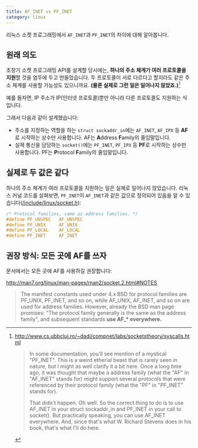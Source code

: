```yaml
---
title: AF_INET vs PF_INET
category: linux
---
```


리눅스 소켓 프로그래밍에서 `AF_INET`과 `PF_INET`의 차이에 대해 알아봅니다.

## 원래 의도

초창기 소켓 프로그래밍 API를 설계할 당시에는, **하나의 주소 체계가 여러 프로토콜을 지원**할 것을 염두에 두고 만들었습니다. 두 프로토콜이 서로 다르다고 할지라도 같은 주소 체계를 사용할 가능성도 있으니까요. **(물론 실제로 그런 일은 일어나지 않았죠.)**[^dadi]

[^dadi]:
    <http://www.cs.ubbcluj.ro/~dadi/compnet/labs/socketstheory/syscalls.html>

    > In some documentation, you'll see mention of a mystical "PF_INET". This is a weird etherial beast that is rarely seen in nature, but I might as well clarify it a bit here. Once a long time ago, it was thought that maybe a address family (what the "AF" in "AF_INET" stands for) might support several protocols that were referenced by their protocol family (what the "PF" in "PF_INET" stands for).
    >
    > That didn't happen. Oh well. So the correct thing to do is to use AF_INET in your struct sockaddr_in and PF_INET in your call to socket(). But practically speaking, you can use AF_INET everywhere. And, since that's what W. Richard Stevens does in his book, that's what I'll do here.

예를 들자면, IP 주소가 IP(인터넷 프로토콜)뿐만 아니라 다른 프로토콜도 지원하는 식입니다.

그래서 다음과 같이 설계했습니다:

- 주소를 지정하는 역할을 하는 `struct sockaddr_in`에는 `AF_INET`, `AF_IPX` 등 **AF**로 시작하는 상수만 사용합니다. AF는 **A**ddress **F**amily의 줄임말입니다.
- 실제 통신을 담당하는 `socket()`에는 `PF_INET`, `PF_IPX` 등 **PF**로 시작하는 상수만 사용합니다. PF는 **P**rotocol **F**amily의 줄임말입니다.

## 실제로 두 값은 같다

하나의 주소 체계가 여러 프로토콜을 지원하는 일은 실제로 일어나지 않았습니다. 리눅스 커널 코드를 살펴보면, `PF_INET`이 `AF_INET`과 같은 값으로 정의되어 있음을 알 수 있습니다([/include/linux/socket.h](https://github.com/torvalds/linux/blob/26bc672134241a080a83b2ab9aa8abede8d30e1c/include/linux/socket.h#L215-L219)):

```c
/* Protocol families, same as address families. */
#define PF_UNSPEC	AF_UNSPEC
#define PF_UNIX		AF_UNIX
#define PF_LOCAL	AF_LOCAL
#define PF_INET		AF_INET
```

## 권장 방식: 모든 곳에 AF를 쓰자

문서에서는 모든 곳에 AF를 사용하길 권장합니다:

<http://man7.org/linux/man-pages/man2/socket.2.html#NOTES>
> The manifest constants used under 4.x BSD for protocol families are PF_UNIX, PF_INET, and so on, while AF_UNIX, AF_INET, and so on are used for address families.  However, already the BSD man page promises: "The protocol family generally is the same as the address family", and subsequent standards **use AF_\* everywhere.**
